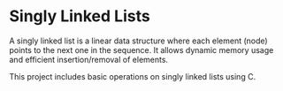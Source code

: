 # Singly Linked Lists

A singly linked list is a linear data structure where each element (node) points to the next one in the sequence.
It allows dynamic memory usage and efficient insertion/removal of elements.

This project includes basic operations on singly linked lists using C.

